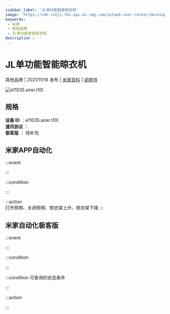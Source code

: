 ```yaml
---
sidebar_label: 'JL单功能智能晾衣机'
image: 'https://cdn.cnbj1.fds.api.mi-img.com/iotweb-user-center/developer_1679068030039N2HKp444.png?GalaxyAccessKeyId=AKVGLQWBOVIRQ3XLEW&Expires=9223372036854775807&Signature=3aho4Jydl1OZKz/Jj9awT8CMR+U='
keywords: 
 - 米家
 - 其他品牌
 - JL单功能智能晾衣机
description : ''
---
```

# JL单功能智能晾衣机

其他品牌 | 2021/11/16 发布 | [米家百科](https://home.mi.com/webapp/content/baike/product/index.html?model=e11035.airer.t10l) | [说明书](https://home.mi.com/views/introduction.html?model=e11035.airer.t10l&region=cn)

![e11035.airer.t10l](https://cdn.cnbj1.fds.api.mi-img.com/iotweb-user-center/developer_1679068030039N2HKp444.png?GalaxyAccessKeyId=AKVGLQWBOVIRQ3XLEW&Expires=9223372036854775807&Signature=3aho4Jydl1OZKz/Jj9awT8CMR+U=)

## 规格  
> 
**设备 ID** ：e11035.airer.t10l  
**通讯协议** ：  
**极客版**  ： 待补充 


## 米家APP自动化  

:::event  

:::

:::condition  

:::

:::action   
打开照明、关闭照明、晾衣架上升、晾衣架下降
:::

## 米家自动化极客版  

:::event  

:::

:::condition  

:::

:::condition 可查询的状态条件  

:::

:::action  

:::

        
